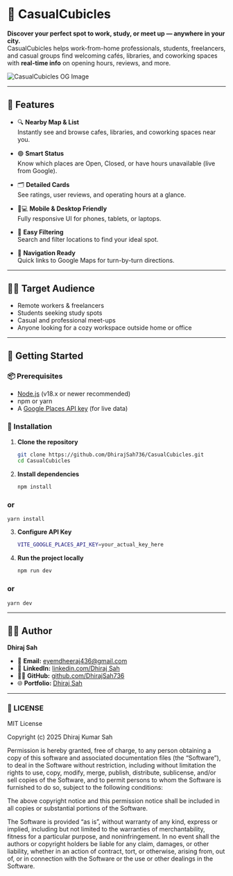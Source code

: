 # 🧭 CasualCubicles

**Discover your perfect spot to work, study, or meet up — anywhere in your city.**  
CasualCubicles helps work-from-home professionals, students, freelancers, and casual groups find welcoming cafés, libraries, and coworking spaces with **real-time info** on opening hours, reviews, and more.

![CasualCubicles OG Image](./public/og-preview.jpg) 

---

## 🌟 Features

- 🔍 **Nearby Map & List**  
  Instantly see and browse cafes, libraries, and coworking spaces near you.

- 🟢 **Smart Status**  
  Know which places are Open, Closed, or have hours unavailable (live from Google).

- 🗂 **Detailed Cards**  
  See ratings, user reviews, and operating hours at a glance.

- 📱💻 **Mobile & Desktop Friendly**  
  Fully responsive UI for phones, tablets, or laptops.

- 🎯 **Easy Filtering**  
  Search and filter locations to find your ideal spot.

- 🧭 **Navigation Ready**  
  Quick links to Google Maps for turn-by-turn directions.

---

## 🧑‍💻 Target Audience

- Remote workers & freelancers  
- Students seeking study spots  
- Casual and professional meet-ups  
- Anyone looking for a cozy workspace outside home or office

---

## 🚀 Getting Started

### 📦 Prerequisites

- [Node.js](https://nodejs.org/) (v18.x or newer recommended)
- npm or yarn
- A [Google Places API key](https://developers.google.com/maps/documentation/places/web-service/overview) (for live data)

### 🔧 Installation

1. **Clone the repository**
   ```bash
   git clone https://github.com/DhirajSah736/CasualCubicles.git
   cd CasualCubicles

2. **Install dependencies**
   ```bash
   npm install
### or
    yarn install

3. **Configure API Key**
   ```bash
   VITE_GOOGLE_PLACES_API_KEY=your_actual_key_here

4. **Run the project locally**
   ```bash
   npm run dev
### or
    yarn dev

---

## 👨‍💻 Author

**Dhiraj Sah**

- 📧 **Email:** [eyemdheeraj436@gmail.com](mailto:eyemdheeraj436@gmail.com)  
- 💼 **LinkedIn:** [linkedin.com/Dhiraj Sah](https://www.linkedin.com/in/dhiraj-sah-tech/)  
- 🧑‍💻 **GitHub:** [github.com/DhirajSah736](https://github.com/DhirajSah736)  
- 🌐 **Portfolio:** [Dhiraj Sah](https://www.dhirajsah99.com.np)


---

### 📄 LICENSE

MIT License

Copyright (c) 2025 Dhiraj Kumar Sah

Permission is hereby granted, free of charge, to any person obtaining a copy of this software and associated documentation files (the “Software”), to deal in the Software without restriction, including without limitation the rights to use, copy, modify, merge, publish, distribute, sublicense, and/or sell copies of the Software, and to permit persons to whom the Software is furnished to do so, subject to the following conditions:

The above copyright notice and this permission notice shall be included in all copies or substantial portions of the Software.

The Software is provided “as is”, without warranty of any kind, express or implied, including but not limited to the warranties of merchantability, fitness for a particular purpose, and noninfringement. In no event shall the authors or copyright holders be liable for any claim, damages, or other liability, whether in an action of contract, tort, or otherwise, arising from, out of, or in connection with the Software or the use or other dealings in the Software.
